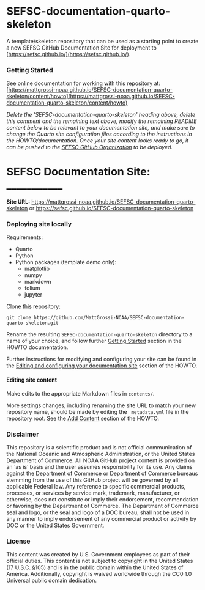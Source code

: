 # SEFSC-documentation-quarto-skeleton

A template/skeleton repository that can be used as a starting point to create a new SEFSC GitHub Documentation Site for deployment to [https://sefsc.github.io/](https://sefsc.github.io/).

### Getting Started

See online documentation for working with this repository at: [https://mattgrossi-noaa.github.io/SEFSC-documentation-quarto-skeleton/content/howto](https://mattgrossi-noaa.github.io/SEFSC-documentation-quarto-skeleton/content/howto)

*Delete the 'SEFSC-documentation-quarto-skeleton' heading above, delete this comment and the remaining text above, modify the remaining README content below to be relevant to your documentation site, and make sure to change the Quarto site configuration files according to the instructions in the HOWTO/documentation. Once your site content looks ready to go, it can be pushed to the [SEFSC GitHub Organization](https://github.com/sefsc) to be deployed.*

# SEFSC Documentation Site: ___________

**Site URL:** https://mattgrossi-noaa.github.io/SEFSC-documentation-quarto-skeleton or https://sefsc.github.io/SEFSC-documentation-quarto-skeleton

### Deploying site locally
Requirements:
* Quarto
* Python
* Python packages (template demo only):
  - matplotlib
  - numpy
  - markdown
  - folium
  - jupyter

Clone this repository:
```commandline
git clone https://github.com/MattGrossi-NOAA/SEFSC-documentation-quarto-skeleton.git
```
Rename the resulting `SEFSC-documentation-quarto-skeleton` directory to a name of your choice, and follow further [Getting Started](https://mattgrossi-noaa.github.io/SEFSC-documentation-quarto-skeleton/content/howto/setup) section in the HOWTO documentation.

Further instructions for modifying and configuring your site can be found in the  [Editing and configuring your documentation site](https://mattgrossi-noaa.github.io/SEFSC-documentation-quarto-skeleton/content/howto/customizing) section of the HOWTO.

#### Editing site content

Make edits to the appropriate Markdown files in `contents/`. 

More settings changes, including renaming the site URL to match your new repository name, should be made by editing the `_metadata.yml` file in the repository root. See the [Add Content](https://mattgrossi-noaa.github.io/SEFSC-documentation-quarto-skeleton/content/howto/add-content) section of the HOWTO.

### Disclaimer

This repository is a scientific product and is not official communication of the National Oceanic and Atmospheric Administration, or the United States Department of Commerce. All NOAA GitHub project content is provided on an ‘as is’ basis and the user assumes responsibility for its use. Any claims against the Department of Commerce or Department of Commerce bureaus stemming from the use of this GitHub project will be governed by all applicable Federal law. Any reference to specific commercial products, processes, or services by service mark, trademark, manufacturer, or otherwise, does not constitute or imply their endorsement, recommendation or favoring by the Department of Commerce. The Department of Commerce seal and logo, or the seal and logo of a DOC bureau, shall not be used in any manner to imply endorsement of any commercial product or activity by DOC or the United States Government.

### License

This content was created by U.S. Government employees as part of their official duties. This content is not subject to copyright in the United States (17 U.S.C. §105) and is in the public domain within the United States of America. Additionally, copyright is waived worldwide through the CC0 1.0 Universal public domain dedication.


